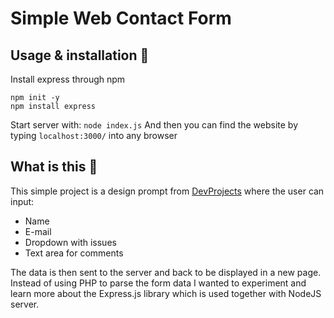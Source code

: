 # Simple Web Contact Form

## Usage & installation 🤖

Install express through npm

```
npm init -y
npm install express
```

Start server with:
`node index.js`
And then you can find the website by typing `localhost:3000/` into any browser

## What is this 🤨

This simple project is a design prompt from [DevProjects](https://www.codementor.io/projects/web/create-a-contact-form-b2n9ltrdy1) where the user can input:

- Name
- E-mail
- Dropdown with issues
- Text area for comments

The data is then sent to the server and back to be displayed in a new page. Instead of using PHP to parse the form data I wanted to experiment and learn more about the Express.js library which is used together with NodeJS server.
